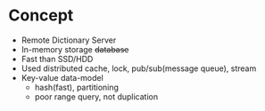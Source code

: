 # Concept

* Remote Dictionary Server
* In-memory storage ~~database~~
* Fast than SSD/HDD
* Used distributed cache, lock, pub/sub(message queue), stream
* Key-value data-model
	* hash(fast), partitioning
	* poor range query, not duplication
